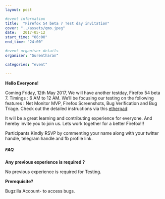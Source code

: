 ```yaml
---
layout: post

#event information
title:  "Firefox 54 beta 7 Test day invitation"
cover: "../assets/qmo.jpeg"
date:   2017-05-12
start_time: "06:00"
end_time: "24:00"

#event organiser details
organiser: "Surentharan"

categories: "event"

---
```


**Hello Everyone!**

Coming Friday, 12th May 2017, We will have another testday, Firefox 54 beta 7. Timings : 6 AM to 12 AM. We’ll be focusing our testing on the following features : Net Monitor MVP, Firefox Screenshots, Bug Verification and Bug Triage. Check out the detailed instructions via this [etherpad](https://public.etherpad-mozilla.org/p/MozillaIN_QA_Firefox_54_Beta_7_Testday)

It will be a great learning and contributing experience for everyone. And hereby invite you to join us. Lets work together for a better Firefox!!!

Participants Kindly RSVP by commenting your name along with your twitter handle, telegram handle and fb profile link.

##### FAQ

**Any previous experience is required ?**

No previous experience is required for Testing.


**Prerequisite?**

Bugzilla Account- to access bugs.
